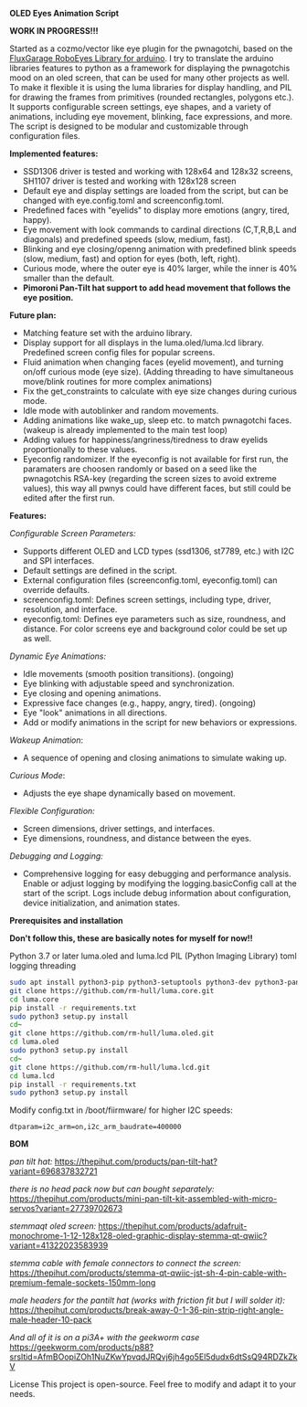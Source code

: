**OLED Eyes Animation Script**

**WORK IN PROGRESS!!!**

Started as a cozmo/vector like eye plugin for the pwnagotchi, based on the [FluxGarage RoboEyes Library for arduino](https://github.com/FluxGarage/RoboEyes/tree/main).
I try to translate the arduino libraries features to python as a framework for displaying the pwnagotchis mood on an oled screen, that can be used for many other projects as well.
To make it flexible it is using the luma libraries for display handling, and PIL for drawing the frames from primitives (rounded rectangles, polygons etc.). It supports configurable screen settings, eye shapes, and a variety of animations, including eye movement, blinking, face expressions, and more. The script is designed to be modular and customizable through configuration files. 

**Implemented features:**
  - SSD1306 driver is tested and working with 128x64 and 128x32 screens, SH1107 driver is tested and working with 128x128 screen
  - Default eye and display settings are loaded from the script, but can be changed with eye.config.toml and screenconfig.toml.
  - Predefined faces with "eyelids" to display more emotions (angry, tired, happy).
  - Eye movement with look commands to cardinal directions (C,T,R,B,L and diagonals) and predefined speeds (slow, medium, fast).
  - Blinking and eye closing/openng animation with predefined blink speeds (slow, medium, fast) and option for eyes (both, left, right).
  - Curious mode, where the outer eye is 40% larger, while the inner is 40% smaller than the default.
  - **Pimoroni Pan-Tilt hat support to add head movement that follows the eye position.**

**Future plan:**
  - Matching feature set with the arduino library.
  - Display support for all displays in the luma.oled/luma.lcd library. Predefined screen config files for popular screens.
  - Fluid animation when changing faces (eyelid movement), and turning on/off curious mode (eye size). (Adding threading to have simultaneous move/blink routines for more complex animations)
  - Fix the get_constraints to calculate with eye size changes during curious mode.
  - Idle mode with autoblinker and random movements.
  - Adding animations like wake_up, sleep etc. to match pwnagotchi faces. (wakeup is already implemented to the main test loop)
  - Adding values for happiness/angriness/tiredness to draw eyelids proportionally to these values.
  - Eyeconfig randomizer. If the eyeconfig is not available for first run, the paramaters are choosen randomly or based on a seed like the pwnagotchis RSA-key (regarding the screen sizes to avoid extreme values), this way all pwnys could have different faces, but still could be edited after the first run.

**Features:**

*Configurable Screen Parameters:* 
 - Supports different OLED and LCD types (ssd1306, st7789, etc.) with I2C and SPI interfaces.
 - Default settings are defined in the script.
 - External configuration files (screenconfig.toml, eyeconfig.toml) can override defaults.
  - screenconfig.toml: Defines screen settings, including type, driver, resolution, and interface.
  - eyeconfig.toml: Defines eye parameters such as size, roundness, and distance. For color screens eye and background color could be set up as well.

*Dynamic Eye Animations:*
 - Idle movements (smooth position transitions). (ongoing)
 - Eye blinking with adjustable speed and synchronization.
 - Eye closing and opening animations.
 - Expressive face changes (e.g., happy, angry, tired). (ongoing)
 - Eye "look" animations in all directions.
  - Add or modify animations in the script for new behaviors or expressions.

  *Wakeup Animation*: 
  - A sequence of opening and closing animations to simulate waking up.

*Curious Mode*: 
 - Adjusts the eye shape dynamically based on movement.

*Flexible Configuration:*
 - Screen dimensions, driver settings, and interfaces.
 - Eye dimensions, roundness, and distance between the eyes.

*Debugging and Logging:* 
 - Comprehensive logging for easy debugging and performance analysis.
 Enable or adjust logging by modifying the logging.basicConfig call at the start of the script. Logs include debug information about configuration, device initialization, and animation states.

**Prerequisites and installation**

**Don't follow this, these are basically notes for myself for now!!**

Python 3.7 or later
luma.oled and luma.lcd
PIL (Python Imaging Library)
toml
logging
threading

```bash
sudo apt install python3-pip python3-setuptools python3-dev python3-pantilthat
git clone https://github.com/rm-hull/luma.core.git
cd luma.core
pip install -r requirements.txt
sudo python3 setup.py install
cd~
git clone https://github.com/rm-hull/luma.oled.git
cd luma.oled
sudo python3 setup.py install
cd~
git clone https://github.com/rm-hull/luma.lcd.git
cd luma.lcd
pip install -r requirements.txt
sudo python3 setup.py install
```

Modify config.txt in /boot/fiirmware/ for higher I2C speeds:
```
dtparam=i2c_arm=on,i2c_arm_baudrate=400000
```

**BOM**

*pan tilt hat:*
https://thepihut.com/products/pan-tilt-hat?variant=696837832721

*there is no head pack now but can bought separately:*
https://thepihut.com/products/mini-pan-tilt-kit-assembled-with-micro-servos?variant=27739702673

*stemmaqt oled screen:*
https://thepihut.com/products/adafruit-monochrome-1-12-128x128-oled-graphic-display-stemma-qt-qwiic?variant=41322023583939

*stemma cable with female connectors to connect the screen:*
https://thepihut.com/products/stemma-qt-qwiic-jst-sh-4-pin-cable-with-premium-female-sockets-150mm-long

*male headers for the pantilt hat (works with friction fit but I will solder it):*
https://thepihut.com/products/break-away-0-1-36-pin-strip-right-angle-male-header-10-pack

*And all of it is on a pi3A+ with the geekworm case*
https://geekworm.com/products/p88?srsltid=AfmBOopiZOh1NuZKwYpvqdJRQvj6jh4go5El5dudx6dtSsQ94RDZkZkV

License
This project is open-source. Feel free to modify and adapt it to your needs.
